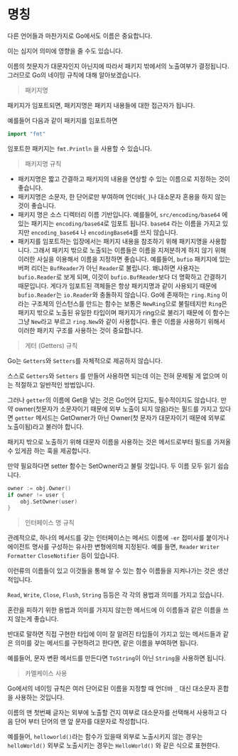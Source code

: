 # 명칭

다른 언어들과 마찬가지로 Go에서도 이름은 중요합니다.

이는 심지어 의미에 영향을 줄 수도 있습니다.

이름의 첫문자가 대문자인지 아닌지에 따라서 패키지 밖에서의 노출여부가 결정됩니다. 그러므로 Go의 네이밍 규칙에 대해 알아보겠습니다.

> 패키지명

패키지가 임포트되면, 패키지명은 패키지 내용들에 대한 접근자가 됩니다.

예를들어 다음과 같이 패키지를 임포트하면

```go
import "fmt"
```

임포트한 패키지는 `fmt.Println` 을 사용할 수 있습니다.

> 패키지명 규칙

- 패키지명은 짧고 간결하고 패키지의 내용을 연상할 수 있는 이름으로 지정하는 것이 좋습니다.
- 패키지명은 소문자, 한 단어로만 부여하며 언더바(`_`)나 대소문자 혼용을 하지 않는 것이 좋습니다.
- 패키지 명은 소스 디렉터리 이름 기반입니다.
  예를들어, `src/encoding/base64` 에 있는 패키지는 `encoding/base64`로 임포트 됩니다.
  `base64` 라는 이름을 가지고 있지만 `encoding_base64` 나 `encodingBase64`를 쓰지 않습니다.
- 패키지를 임포트하는 입장에서는 패키지 내용을 참조하기 위해 패키지명을 사용합니다. 그래서 패키지 밖으로 노출되는 이름들은 이름을 지저분하게 하지 않기 위해 이러한 사실을 이용해서 이름을 지정하면 좋습니다.
  예를들어, `bufio` 패키지에 있는 버퍼 리더는 `BufReader`가 아닌 `Reader`로 불립니다. 왜냐하면 사용자는 `bufio.Reader`로 보게 되며, 이것이 `bufio.BufReader`보다 더 명확하고 간결하기 때문입니다. 게다가 임포트된 객체들은 항상 패키지명과 같이 사용되기 때문에 `bufio.Reader`는 `io.Reader`와 충돌하지 않습니다. Go에 존재하는 `ring.Ring` 이라는 구조체의 인스턴스를 만드는 함수는 보통은 `NewRing`으로 불릴테지만 `Ring`은 패키지 밖으로 노출된 유일한 타입이며 패키지가 ring으로 불리기 때문에 이 함수는 그냥 `New`라고 부르고 `ring.New`와 같이 사용합니다.
  좋은 이름을 사용하기 위해서 이러한 패키지 구조를 사용하는 것이 중요합니다.

> 게터 (Getters) 규칙

Go는 `Getters`와 `Setters`를 자체적으로 제공하지 않습니다.

스스로 `Getters`와 `Setters` 를 만들어 사용하면 되는데 이는 전혀 문제될 게 없으며 이는 적절하고 일반적인 방법입니다.

그러나 `getter`의 이름에 Get을 넣는 것은 Go언어 답지도, 필수적이지도 않습니다. 만약 owner(첫문자가 소문자이기 때문에 외부 노출이 되지 않음)라는 필드를 가지고 있다면 `getter` 메서드는 GetOwner가 아닌 Owner(첫 문자가 대문자이기 때문에 외부로 노출이됨)라고 불러야 합니다.

패키지 밖으로 노출하기 위해 대문자 이름을 사용하는 것은 메서드로부터 필드를 가져올 수 있게끔 하는 훅을 제공합니다.

만약 필요하다면 setter 함수는 SetOwner라고 불릴 것입니다. 두 이름 모두 읽기 쉽습니다.

```go
owner := obj.Owner()
if owner != user {
	obj.SetOwner(user)
}
```

> 인터페이스 명 규칙

관례적으로, 하나의 메서드를 갖는 인터페이스는 메서드 이름에 `-er` 접미사를 붙이거나 에이전트 명사를 구성하는 유사한 변형에의해 지정된다. 예를 들면, `Reader` `Writer` `Formatter` `CloseNotifier` 등이 있습니다.

이런류의 이름들이 있고 이것들을 통해 알 수 있는 함수 이름들을 지켜나가는 것은 생산적입니다.

`Read`, `Write`, `Close`, `Flush`, `String` 등등은 각 각의 용법과 의미를 가지고 있습니다.

혼란을 피하기 위한 용법과 의미를 가지지 않는한 메서드에 이 이름들과 같은 이름을 쓰지 않는게 좋습니다.

반대로 말하면 직접 구현한 타입에 이미 잘 알려진 타입들이 가지고 있는 메서드들과 같은 의미를 갖는 메서드를 구현하려고 한다면, 같은 이름을 부여하면 됩니다.

예를들어, 문자 변환 메서드를 만든다면 `ToString`이 아닌 `String`을 사용하면 됩니다.

> 카멜케이스 사용

Go에서의 네이밍 규칙은 여러 단어로된 이름을 지정할 때 언더바 `_` 대신 대소문자 혼합을 사용하는 것입니다.

이름의 맨 첫번째 글자는 외부에 노출할 건지 여부로 대소문자를 선택해서 사용하고 다음 단어 부터 단어의 맨 앞 문자를 대문자로 작성합니다.

예를들어, `helloworld()`라는 함수가 있을때 외부로 노출시키지 않는 경우는`helloWorld()` 외부로 노출시키는 경우는 `HelloWorld()` 와 같은 식으로 표현한다.
